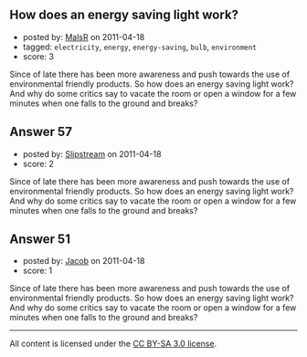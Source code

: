 ## How does an energy saving light work?

- posted by: [MalsR](https://stackexchange.com/users/-1/31-malsr) on 2011-04-18
- tagged: `electricity`, `energy`, `energy-saving`, `bulb`, `environment`
- score: 3

Since of late there has been more awareness and push towards the use of environmental friendly products. So how does an energy saving light work? And why do some critics say to vacate the room or open a window for a few minutes when one falls to the ground and breaks? 


## Answer 57

- posted by: [Slipstream](https://stackexchange.com/users/-1/39-slipstream) on 2011-04-18
- score: 2

Since of late there has been more awareness and push towards the use of environmental friendly products. So how does an energy saving light work? And why do some critics say to vacate the room or open a window for a few minutes when one falls to the ground and breaks? 


## Answer 51

- posted by: [Jacob](https://stackexchange.com/users/-1/28-jacob) on 2011-04-18
- score: 1

Since of late there has been more awareness and push towards the use of environmental friendly products. So how does an energy saving light work? And why do some critics say to vacate the room or open a window for a few minutes when one falls to the ground and breaks? 



---

All content is licensed under the [CC BY-SA 3.0 license](https://creativecommons.org/licenses/by-sa/3.0/).
